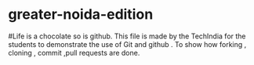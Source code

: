# greater-noida-edition
#Life is a chocolate so is github.
This file is made by the TechIndia for the students to demonstrate the use of Git and github . To show how forking , cloning , commit ,pull requests are done.
